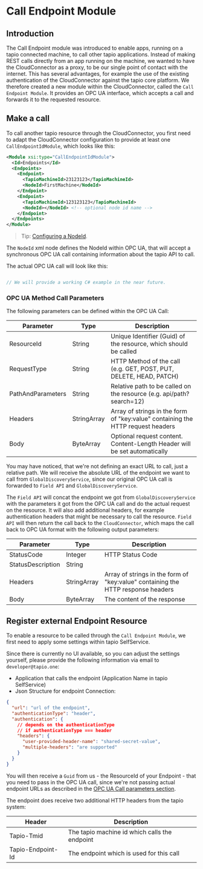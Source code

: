 
# Call Endpoint Module

## Introduction

The Call Endpoint module was introduced to enable apps, running on a tapio connected machine, to call other tapio applications. Instead of making REST calls directly from an app running on the machine, we wanted to have the CloudConnector as a proxy, to be our single point of contact with the internet. This has several advantages, for example the use of the existing authentication of the CloudConnector against the tapio core platform. We therefore created a new module within the CloudConnector, called the `Call Endpoint Module`. It provides an OPC UA interface, which accepts a call and forwards it to the requested resource.

## Make a call

To call another tapio resource through the CloudConnector, you first need to adapt the CloudConnector configuration to provide at least one `CallEndpointIdModule`, which looks like this:

```xml
<Module xsi:type="CallEndpointIdModule">
  <Id>Endpoints</Id>
  <Endpoints>
    <Endpoint>
      <TapioMachineId>23123123</TapioMachineId>
      <NodeId>FirstMachine</NodeId>
    </Endpoint>
    <Endpoint>
      <TapioMachineId>123123123</TapioMachineId>
      <NodeId></NodeId> <!-- optional node id name -->
    </Endpoint>
  </Endpoints>
</Module>
```

> Tip: [Configuring a NodeId](./configuration#node-identifier).

The `NodeId` xml node defines the NodeId within OPC UA, that will accept a synchronous OPC UA call containing information about the tapio API to call.

The actual OPC UA call will look like this:

```csharp

// We will provide a working C# example in the near future.

```

### OPC UA Method Call Parameters

The following parameters can be defined within the OPC UA Call:

| Parameter         | Type        | Description                                                                     |
| ----------------- | ----------- | ------------------------------------------------------------------------------- |
| ResourceId        | String      | Unique Identifier (Guid) of the resource, which should be called                |
| RequestType       | String      | HTTP Method of the call (e.g. GET, POST, PUT, DELETE, HEAD, PATCH)              |
| PathAndParameters | String      | Relative path to be called on the resource (e.g. api/path?search=12)            |
| Headers           | StringArray | Array of strings in the form of "key:value" containing the HTTP request headers |
| Body              | ByteArray   | Optional request content. Content-Length Header will be set automatically       |

You may have noticed, that we're not defining an exact URL to call, just a relative path. We will receive the absolute URL of the endpoint we want to call from `GlobalDiscoveryService`, since our original OPC UA call is forwarded to `Field API` and `GlobalDiscoveryService`.

The `Field API` will concat the endpoint we got from `GlobalDiscoveryService` with the parameters it got from the OPC UA call and do the actual request on the resource. It will also add additional headers, for example authentication headers that might be necessary to call the resource. `Field API` will then return the call back to the `CloudConnector`, which maps the call back to OPC UA format with the following output parameters:

| Parameter         | Type        | Description                                                                      |
| ----------------- | ----------- | -------------------------------------------------------------------------------- |
| StatusCode        | Integer     | HTTP Status Code                                                                 |
| StatusDescription | String      |                                                                                  |
| Headers           | StringArray | Array of strings in the form of "key:value" containing the HTTP response headers |
| Body              | ByteArray   | The content of the response                                                      |

## Register external Endpoint Resource

To enable a resource to be called through the `Call Endpoint Module`, we first need to apply some settings within tapio SelfService.

Since there is currently no UI available, so you can adjust the settings yourself, please provide the following information via email to `developer@tapio.one`:

- Application that calls the endpoint (Application Name in tapio SelfService)
- Json Structure for endpoint Connection:

```json
{
  "url": "url of the endpoint",
  "authenticationType": "header",
  "authentication": {
    // depends on the authenticationType
    // if authenticationType === header
    "headers": {
      "user-provided-header-name": "shared-secret-value",
      "multiple-headers": "are supported"
    }
  }
}
```

You will then receive a `Guid` from us - the ResourceId of your Endpoint - that you need to pass in the OPC UA call, since we're not passing actual endpoint URLs as described in the [OPC UA Call parameters section](#opc-ua-method-call-parameters).

The endpoint does receive two additional HTTP headers from the tapio system:

| Header            | Description                                   |
| ----------------- | --------------------------------------------- |
| Tapio-Tmid        | The tapio machine id which calls the endpoint |
| Tapio-Endpoint-Id | The endpoint which is used for this call      |

